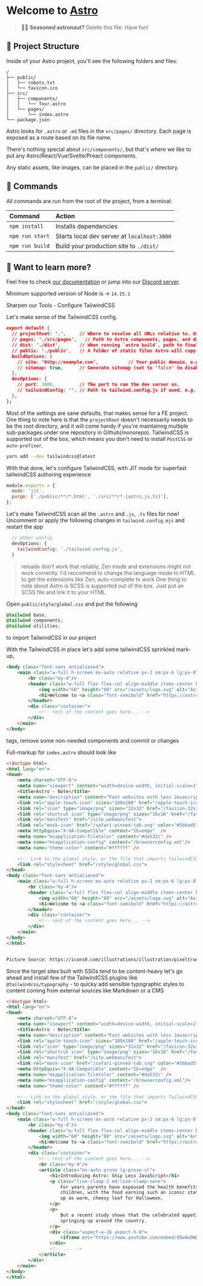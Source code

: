 # Welcome to [Astro](https://astro.build)

> 🧑‍🚀 **Seasoned astronaut?** Delete this file. Have fun!

## 🚀 Project Structure

Inside of your Astro project, you'll see the following folders and files:

```
/
├── public/
│   ├── robots.txt
│   └── favicon.ico
├── src/
│   ├── components/
│   │   └── Tour.astro
│   └── pages/
│       └── index.astro
└── package.json
```

Astro looks for `.astro` or `.md` files in the `src/pages/` directory. Each page is exposed as a route based on its file name.

There's nothing special about `src/components/`, but that's where we like to put any Astro/React/Vue/Svelte/Preact components.

Any static assets, like images, can be placed in the `public/` directory.

## 🧞 Commands

All commands are run from the root of the project, from a terminal:

| Command         | Action                                      |
|:----------------|:--------------------------------------------|
| `npm install`   | Installs dependencies                       |
| `npm run start` | Starts local dev server at `localhost:3000` |
| `npm run build` | Build your production site to `./dist/`     |

## 👀 Want to learn more?

Feel free to check [our documentation](https://github.com/snowpackjs/astro) or jump into our [Discord server](https://astro.build/chat).

Minimum supported version of Node is -> `14.15.1`

Sharpen our Tools - Configure TailwindCSS

Let's make sense of the TailwindCSS config.
```json
export default {
  // projectRoot: '.',     // Where to resolve all URLs relative to. Useful if you have a monorepo project.
  // pages: './src/pages',   // Path to Astro components, pages, and data
  // dist: './dist',       // When running `astro build`, path to final static output
  // public: './public',   // A folder of static files Astro will copy to the root. Useful for favicons, images, and other files that don’t need processing.
  buildOptions: {
    // site: 'http://example.com',           // Your public domain, e.g.: https://my-site.dev/. Used to generate sitemaps and canonical URLs.
    // sitemap: true,      // Generate sitemap (set to "false" to disable)
  },
  devOptions: {
    // port: 3000,         // The port to run the dev server on.
    // tailwindConfig: '', // Path to tailwind.config.js if used, e.g. './tailwind.config.js'
  },
};
```
Most of the settings are sane defaults, that makes sense for a FE project. One thing to note here is that the `projectRoot` doesn't necessarily needs to be the root directory, and it will come handy if you're maintainng multiple sub-packages under one repository in Github(monorepo).
TailwindCSS is supported out of the box, which means you don't need to install `PostCSS` or `auto-prefixer`.
```bash
yarn add --dev tailwindcss@latest
```
With that done, let's configure TailwindCSS, with JIT mode for superfast tailwindCSS authoring experience
```js|tailwind.config.js
module.exports = {
  mode: 'jit',
  purge: ['./public/**/*.html', './src/**/*.{astro,js,ts}'],
};
```
Let's make TailwindCSS scan all the `.astro` and `.js`, `.ts` files for now!
Uncomment or apply the following changes in `tailwind.config.mjs` and restart the app
```js
  // other config
  devOptions: {
    tailwindConfig: './tailwind.config.js',
  }
```
> reloads don't work that reliably, Zen mode and extensions might not work correctly. I'd reccomend to change the language mode to HTML to get the extensions like Zen, auto-complete to work
One thing to note about Astro is SCSS is supported out of the box. Just put an SCSS file and link it to your HTML

Open   `public/style/global.css` and put the following
```css
@tailwind base;
@tailwind components;
@tailwind utilities;
```
to import TailwindCSS in our project

With the TailwindCSS in place let's add some tailwindCSS sprinkled mark-up,
```html
<body class="font-sans antialiased">
    <main class="w-full h-screen mx-auto relative px-2 sm:px-6 lg:px-8">
        <br class="my-4"/>
        <header class="w-full flex flex-col align-middle items-center bg-green-100 p-8 rounded-md shadow-sm">
            <img width="60" height="80" src="/assets/logo.svg" alt="Astro logo">
            <h1>Welcome to <a class="font-semibold" href="https://astro.build/">Astro</a>&nbsp;<small class="inline-block px-2 py-1 bg-green-500 text-white rounded-sm uppercase">Note</small></h1>
        </header>
        <div class="container">
            <!-- rest of the content goes here... -->
        </div>
    </main>
</body>
```

tags, remove some non-needed components and commit or changes

Full-markup for `index.astro` should look like
```html
<!doctype html>
<html lang="en">
<head>
    <meta charset="UTF-8">
    <meta name="viewport" content="width=device-width, initial-scale=1">
    <title>Astro - Note</title>
    <meta name="description" content="Fast websites with less Javascript!"/>
    <link rel="apple-touch-icon" sizes="180x180" href="/apple-touch-icon.png">
    <link rel="icon" type="image/png" sizes="32x32" href="/favicon-32x32.png">
    <link rel="shortcut icon" type="image/png" sizes="16x16" href="/favicon-16x16.png">
    <link rel="manifest" href="/site.webmanifest">
    <link rel="mask-icon" href="/safari-pinned-tab.svg" color="#5bbad5">
    <meta httpEquiv="X-UA-Compatible" content="IE=edge"  />
    <meta name="msapplication-TileColor" content="#da532c" />
    <meta name="msapplication-config" content="/browserconfig.xml"/>
    <meta name="theme-color" content="#ffffff" />

    <!-- Link to the global style, or the file that imports TailwindCSS constructs -->
    <link rel="stylesheet" href="/style/global.css">
</head>
<body class="font-sans antialiased">
    <main class="w-full h-screen mx-auto relative px-2 sm:px-6 lg:px-8">
        <br class="my-4"/>
        <header class="w-full flex flex-col align-middle items-center bg-green-100 p-8 rounded-md shadow-sm">
            <img width="60" height="80" src="/assets/logo.svg" alt="Astro logo">
            <h1>Welcome to <a class="font-semibold" href="https://astro.build/">Astro</a>&nbsp;<small class="inline-block px-2 py-1 bg-green-500 text-white rounded-sm uppercase">Note</small></h1>
        </header>
        <div class="container">
            <!-- rest of the content goes here... -->
        </div>
    </main>
</body>
</html>


Picture Source: https://icons8.com/illustrations/illustration/pixeltrue-special-deals-1

```

Since the target sites built with SSGs tend to be content-heavy let's go ahead and install few of the TailwindCSS plugins like
`@tailwindcss/typography` - to quicky add sensible typographic styles to content coming from external sources like Markdown or a CMS
```html
<!doctype html>
<html lang="en">
<head>
    <meta charset="UTF-8">
    <meta name="viewport" content="width=device-width, initial-scale=1">
    <title>Astro - Note</title>
    <meta name="description" content="Fast websites with less Javascript!"/>
    <link rel="apple-touch-icon" sizes="180x180" href="/apple-touch-icon.png">
    <link rel="icon" type="image/png" sizes="32x32" href="/favicon-32x32.png">
    <link rel="shortcut icon" type="image/png" sizes="16x16" href="/favicon-16x16.png">
    <link rel="manifest" href="/site.webmanifest">
    <link rel="mask-icon" href="/safari-pinned-tab.svg" color="#5bbad5">
    <meta httpEquiv="X-UA-Compatible" content="IE=edge"  />
    <meta name="msapplication-TileColor" content="#da532c" />
    <meta name="msapplication-config" content="/browserconfig.xml"/>
    <meta name="theme-color" content="#ffffff" />

    <!-- Link to the global style, or the file that imports TailwindCSS constructs -->
    <link rel="stylesheet" href="/style/global.css">
</head>
<body class="font-sans antialiased">
    <main class="w-full h-screen mx-auto relative px-2 sm:px-6 lg:px-8">
        <br class="my-4"/>
        <header class="w-full flex flex-col align-middle items-center bg-green-100 p-8 rounded-md shadow-sm">
            <img width="60" height="80" src="/assets/logo.svg" alt="Astro logo">
            <h1>Welcome to <a class="font-semibold" href="https://astro.build/">Astro</a>&nbsp;<small class="inline-block px-2 py-1 bg-green-500 text-white rounded-sm uppercase">Note</small></h1>
        </header>
        <div class="container">
            <!-- rest of the content goes here... -->
            <br class="my-4"/>
            <article class="mx-auto prose lg:prose-xl">
                <h1>Introducing Astro: Ship Less JavaScript</h1>
                <p class="line-clamp-2 md:line-clamp-none">
                    For years parents have espoused the health benefits of eating garlic bread with cheese to their
                    children, with the food earning such an iconic status in our culture that kids will often dress
                    up as warm, cheesy loaf for Halloween.
                </p>
                <p>
                    But a recent study shows that the celebrated appetizer may be linked to a series of rabies cases
                    springing up around the country.
                </p>
                <div class="aspect-w-16 aspect-h-9">
                    <iframe src="https://www.youtube.com/embed/dQw4w9WgXcQ" frameborder="0" allow="accelerometer; autoplay; clipboard-write; encrypted-media; gyroscope; picture-in-picture" allowfullscreen></iframe>
                </div>
                <!-- ... -->
            </article>
        </div>
    </main>
</body>
</html>
```
